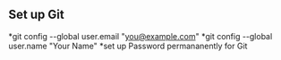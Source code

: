 ## Set up Git
*git config --global user.email "you@example.com"
*git config --global user.name "Your Name"
*set up Password permananently for Git 
